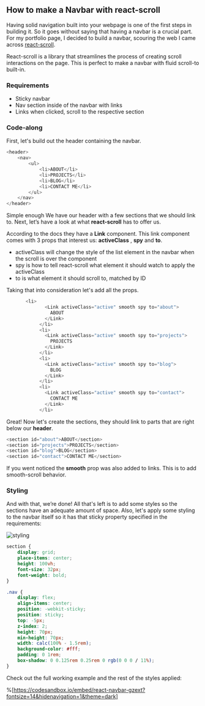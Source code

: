 ## How to make a Navbar with react-scroll

Having solid navigation built into your webpage is one of the first steps in building it. So it goes without saying that having a navbar is a crucial part. For my portfolio page, I decided to build a navbar, scouring the web I came across [react-scroll](https://www.npmjs.com/package/react-scroll).

React-scroll is a library that streamlines the process of creating scroll interactions on the page. This is perfect to make a navbar with fluid scroll-to built-in.

### Requirements

-   Sticky navbar
-   Nav section inside of the navbar with links
-   Links when clicked, scroll to the respective section

### Code-along

First, let's build out the header containing the navbar.

```js
<header>
	<nav>
		<ul>
			<li>ABOUT</li>
			<li>PROJECTS</li>
			<li>BLOG</li>
			<li>CONTACT ME</li>
		</ul>
	</nav>
</header>
```

Simple enough We have our header with a few sections that we should link to. Next, let’s have a look at what **react-scroll** has to offer us.

According to the docs they have a **Link** component. This link component comes with 3 props that interest us: **activeClass** , **spy** and **to**.

-   activeClass will change the style of the list element in the navbar when the scroll is over the component
-   spy is how to tell react-scroll what element it should watch to apply the activeClass
-   to is what element it should scroll to, matched by ID

Taking that into consideration let's add all the props.

```js
       <li>
              <Link activeClass="active" smooth spy to="about">
                ABOUT
              </Link>
            </li>
            <li>
              <Link activeClass="active" smooth spy to="projects">
                PROJECTS
              </Link>
            </li>
            <li>
              <Link activeClass="active" smooth spy to="blog">
                BLOG
              </Link>
            </li>
            <li>
              <Link activeClass="active" smooth spy to="contact">
                CONTACT ME
              </Link>
            </li>
```

Great! Now let's create the sections, they should link to parts that are right below our **header**.

```js
<section id="about">ABOUT</section>
<section id="projects">PROJECTS</section>
<section id="blog">BLOG</section>
<section id="contact">CONTACT ME</section>
```

If you went noticed the **smooth** prop was also added to links. This is to add smooth-scroll behavior.

### Styling

And with that, we’re done! All that's left is to add some styles so the sections have an adequate amount of space. Also, let's apply some styling to the navbar itself so it has that sticky property specified in the requirements:

![styling](https://cdn.hashnode.com/res/hashnode/image/upload/v1649265442716/Vniq7BBDF.png)

```css
section {
	display: grid;
	place-items: center;
	height: 100vh;
	font-size: 32px;
	font-weight: bold;
}

.nav {
	display: flex;
	align-items: center;
	position: -webkit-sticky;
	position: sticky;
	top: -5px;
	z-index: 2;
	height: 70px;
	min-height: 70px;
	width: calc(100% - 1.5rem);
	background-color: #fff;
	padding: 0 1rem;
	box-shadow: 0 0.125rem 0.25rem 0 rgb(0 0 0 / 11%);
}
```

Check out the full working example and the rest of the styles applied:

%[https://codesandbox.io/embed/react-navbar-gzext?fontsize=14&hidenavigation=1&theme=dark]
